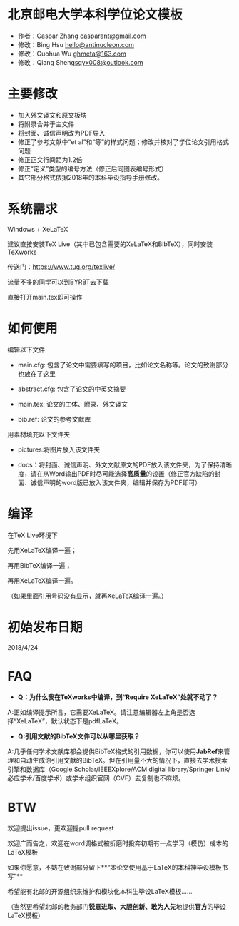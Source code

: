 ﻿# 北京邮电大学本科学位论文模板
* 作者：Caspar Zhang <casparant@gmail.com>
* 修改：Bing Hsu <hello@antinucleon.com>
* 修改：Guohua Wu <ghmeta@163.com>
* 修改：Qiang Sheng<sqyx008@outlook.com>

# 主要修改
- 加入外文译文和原文板块
- 将附录合并于主文件
- 将封面、诚信声明改为PDF导入
- 修正了参考文献中“et al”和“等”的样式问题；修改并核对了学位论文引用格式问题
- 修正正文行间距为1.2倍
- 修正“定义”类型的编号方法（修正后同图表编号形式）
- 其它部分格式依据2018年的本科毕设指导手册修改。

# 系统需求
Windows + XeLaTeX

建议直接安装TeX Live（其中已包含需要的XeLaTeX和BibTeX），同时安装TeXworks

传送门：https://www.tug.org/texlive/

流量不多的同学可以到BYRBT去下载

直接打开main.tex即可操作

# 如何使用
编辑以下文件

- main.cfg: 包含了论文中需要填写的项目，比如论文名称等。论文的致谢部分也放在了这里

- abstract.cfg: 包含了论文的中英文摘要

- main.tex: 论文的主体、附录、外文译文

- bib.ref: 论文的参考文献库

用素材填充以下文件夹

- pictures:将图片放入该文件夹

- docs：将封面、诚信声明、外文文献原文的PDF放入该文件夹，为了保持清晰度，请在从Word输出PDF时尽可能选择**高质量**的设置（修正官方缺陷的封面、诚信声明的word版已放入该文件夹，编辑并保存为PDF即可）

# 编译

在TeX Live环境下

先用XeLaTeX编译一遍；

再用BibTeX编译一遍；

再用XeLaTeX编译一遍。

（如果里面引用号码没有显示，就再XeLaTeX编译一遍。）

# 初始发布日期
2018/4/24

# FAQ
- **Q：为什么我在TeXworks中编译，到“Require XeLaTeX”处就不动了？**

 A:正如编译提示所言，它需要XeLaTeX。请注意编辑器左上角是否选择“XeLaTeX”，默认状态下是pdfLaTeX。
 
- **Q:引用文献的BibTeX文件可以从哪里获取？**

 A:几乎任何学术文献库都会提供BibTeX格式的引用数据，你可以使用**JabRef**来管理和自动生成你引用文献的BibTeX。但在引用量不大的情况下，直接去学术搜索引擎和数据库（Google Scholar/IEEEXplore/ACM digital library/Springer Link/必应学术/百度学术）或学术组织官网（CVF）去复制也不麻烦。

# BTW
欢迎提出issue，更欢迎提pull request

欢迎广而告之，欢迎在word调格式被折磨时投奔初期有一点学习（模仿）成本的LaTeX模板

如果你愿意，不妨在致谢部分留下**“本论文使用基于LaTeX的本科神毕设模板书写”**

希望能有北邮的开源组织来维护和模块化本科生毕设LaTeX模板……

（当然更希望北邮的教务部门**锐意进取、大胆创新、敢为人先**地提供**官方**的毕设LaTeX模板）
